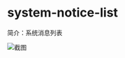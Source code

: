 # system-notice-list

简介：系统消息列表

![截图](https://img.alicdn.com/tfs/TB1sG8CbXGWBuNjy0FbXXb4sXXa-1914-676.png)
